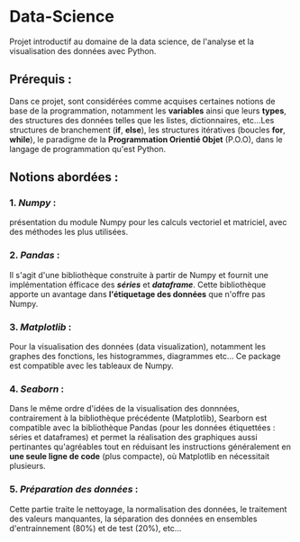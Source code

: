 # Data-Science
Projet introductif au domaine de la data science, de l'analyse et la visualisation des données avec Python. 
## Prérequis : 
Dans ce projet, sont considérées comme acquises certaines notions de base de la programmation, notamment les **variables** ainsi que leurs **types**, des structures des données telles que les listes, dictionnaires, etc...Les structures de branchement (**if**, **else**), les structures itératives (boucles **for**, **while**), le paradigme de la **Programmation Orientié Objet** (P.O.O), dans le langage de programmation qu'est Python.

## Notions abordées : 
### 1. *Numpy* : 
présentation du module Numpy pour les calculs vectoriel et matriciel, avec des méthodes les plus utilisées.
### 2. *Pandas* : 
Il s'agit d'une bibliothèque construite à partir de Numpy et fournit une implémentation éfficace des ***séries*** et  ***dataframe***. Cette bibliothèque apporte un avantage dans **l'étiquetage des données** que n'offre pas Numpy.
### 3. *Matplotlib* :
Pour la visualisation des données (data visualization), notamment les graphes des fonctions, les histogrammes, diagrammes etc... 
Ce package est compatible avec les tableaux de Numpy.
### 4. *Seaborn* : 
Dans le même ordre d'idées de la visualisation des donnnées, contrairement à la bibliothèque précédente (Matplotlib), Searborn est compatible avec la bibliothèque Pandas (pour les données étiquettées : séries et dataframes) et permet la réalisation des graphiques aussi pertinantes qu'agréables tout en réduisant les instructions généralement en **une seule ligne de code** (plus compacte), où Matplotlib en  nécessitait plusieurs.  
### 5. *Préparation des données* : 
Cette partie traite le nettoyage, la normalisation des données, le traitement des valeurs manquantes, la séparation des données en ensembles d'entrainnement (80%) et de test (20%), etc...